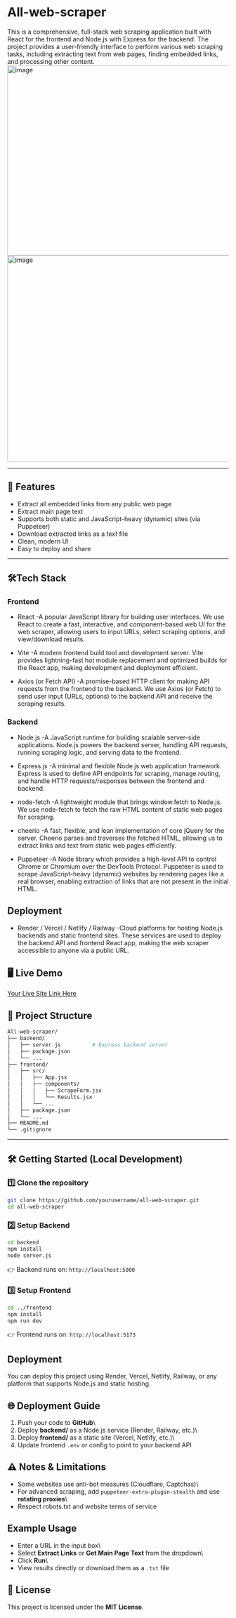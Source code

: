 # All-web-scraper
This is a comprehensive, full-stack web scraping application built with React for the frontend and Node.js with Express for the backend. The project provides a user-friendly interface to perform various web scraping tasks, including extracting text from web pages, finding embedded links, and processing other content.
<img width="958" height="433" alt="image" src="https://github.com/user-attachments/assets/a177a01c-6e61-415b-9ada-0c750c087f79" />
<img width="954" height="471" alt="image" src="https://github.com/user-attachments/assets/4e877ffb-1042-4d00-899c-4471d0974213" />

---

## 🚀 Features

- Extract all embedded links from any public web page
- Extract main page text
- Supports both static and JavaScript-heavy (dynamic) sites (via Puppeteer)
- Download extracted links as a text file
- Clean, modern UI
- Easy to deploy and share

---

## 🛠️Tech Stack
### Frontend
  - React
  -A popular JavaScript library for building user interfaces.
  We use React to create a fast, interactive, and component-based web UI for the web scraper, allowing users to input URLs, select scraping options, and view/download results.

  - Vite
  -A modern frontend build tool and development server.
  Vite provides lightning-fast hot module replacement and optimized builds for the React app, making development and deployment efficient.

  - Axios (or Fetch API)
  -A promise-based HTTP client for making API requests from the frontend to the backend.
  We use Axios (or Fetch) to send user input (URLs, options) to the backend API and receive the scraping results.

### Backend
  - Node.js
  -A JavaScript runtime for building scalable server-side applications.
  Node.js powers the backend server, handling API requests, running scraping logic, and serving data to the frontend.

  - Express.js
  -A minimal and flexible Node.js web application framework.
  Express is used to define API endpoints for scraping, manage routing, and handle HTTP requests/responses between the frontend and backend.
  
  - node-fetch
  -A lightweight module that brings window.fetch to Node.js.
  We use node-fetch to fetch the raw HTML content of static web pages for scraping.
  
  - cheerio
  -A fast, flexible, and lean implementation of core jQuery for the server.
  Cheerio parses and traverses the fetched HTML, allowing us to extract links and text from static web pages efficiently.
  
  - Puppeteer
  -A Node library which provides a high-level API to control Chrome or Chromium over the DevTools Protocol.
  Puppeteer is used to scrape JavaScript-heavy (dynamic) websites by rendering pages like a real browser, enabling extraction of links that are not present in the initial HTML.
  
  ## Deployment
  - Render / Vercel / Netlify / Railway
  -Cloud platforms for hosting Node.js backends and static frontend sites.
  These services are used to deploy the backend API and frontend React app, making the web scraper accessible to anyone via a public URL.


## 🖥️ Live Demo

[Your Live Site Link Here]([https://all-web-scraper-3.onrender.com])

## 📂 Project Structure

``` bash
All-web-scraper/
├── backend/
│   ├── server.js          # Express backend server
│   ├── package.json
│   └── ...
├── frontend/
│   ├── src/
│   │   ├── App.jsx
│   │   ├── components/
│   │   │   ├── ScrapeForm.jsx
│   │   │   └── Results.jsx
│   │   └── ...
│   ├── package.json
│   └── ...
├── README.md
└── .gitignore
```

---

## 🛠️ Getting Started (Local Development)

### 1️⃣ Clone the repository

``` sh
git clone https://github.com/yourusername/all-web-scraper.git
cd all-web-scraper
```

### 2️⃣ Setup Backend

``` sh
cd backend
npm install
node server.js
```

👉 Backend runs on: `http://localhost:5000`

### 3️⃣ Setup Frontend

``` sh
cd ../frontend
npm install
npm run dev
```

👉 Frontend runs on: `http://localhost:5173`


## Deployment
You can deploy this project using Render, Vercel, Netlify, Railway, or any platform that supports Node.js and static hosting.

## 🌐 Deployment Guide

1.  Push your code to **GitHub**\
2.  Deploy **backend/** as a Node.js service (Render, Railway, etc.)\
3.  Deploy **frontend/** as a static site (Vercel, Netlify, etc.)\
4.  Update frontend `.env` or config to point to your backend API



## ⚠️ Notes & Limitations
-    Some websites use anti-bot measures (Cloudflare, Captchas)\
-    For advanced scraping, add `puppeteer-extra-plugin-stealth` and
    use **rotating proxies**\
-    Respect robots.txt and website terms of service

## Example Usage

-   Enter a URL in the input box\
-   Select **Extract Links** or **Get Main Page Text** from the
    dropdown\
-   Click **Run**\
-   View results directly or download them as a `.txt` file

## 📄 License
This project is licensed under the **MIT License**.
